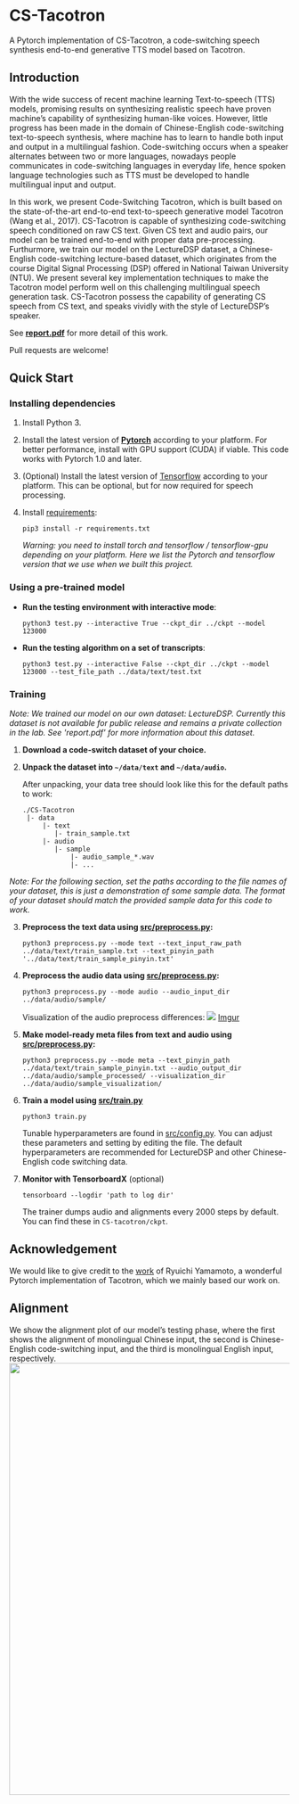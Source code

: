 # CS-Tacotron
A Pytorch implementation of CS-Tacotron, a code-switching speech synthesis end-to-end generative TTS model based on Tacotron.  

## Introduction
With the wide success of recent machine learning Text-to-speech (TTS) models, promising results on synthesizing realistic speech have proven machine’s capability of synthesizing human-like voices. However, little progress has been made in the domain of Chinese-English code-switching text-to-speech synthesis, where machine has to learn to handle both input and output in a multilingual fashion. Code-switching occurs when a speaker alternates between two or more languages, nowadays people communicates in code-switching languages in everyday life, hence spoken language technologies such as TTS must be developed to handle multilingual input and output.

In this work, we present Code-Switching Tacotron, which is built based on the state-of-the-art end-to-end text-to-speech generative model Tacotron (Wang et al., 2017). CS-Tacotron is capable of synthesizing code-switching speech conditioned on raw CS text. Given CS text and audio pairs, our model can be trained end-to-end with proper data pre-processing. Furthurmore, we train our model on the LectureDSP dataset, a Chinese-English code-switching lecture-based dataset, which originates from the course Digital Signal Processing (DSP) offered in National Taiwan University (NTU). We present several key implementation techniques to make the Tacotron model perform well on this challenging multilingual speech generation task. CS-Tacotron possess the capability of generating CS speech from CS text, and speaks vividly with the style of LectureDSP’s speaker.

See **[report.pdf](report.pdf)** for more detail of this work.

Pull requests are welcome!


## Quick Start

### Installing dependencies

1. Install Python 3.

2. Install the latest version of **[Pytorch](https://pytorch.org/get-started/locally/)** according to your platform. For better
	performance, install with GPU support (CUDA) if viable. This code works with Pytorch 1.0 and later.

3. (Optional) Install the latest version of [Tensorflow](https://www.tensorflow.org/) according to your platform. This can be optional, but for now required for speech processing.

4. Install [requirements](requirements.txt):
	```
	pip3 install -r requirements.txt
	```
	*Warning: you need to install torch and tensorflow / tensorflow-gpu depending on your platform. Here we list the Pytorch and tensorflow version that we use when we built this project.*


### Using a pre-trained model
* **Run the testing environment with interactive mode**:
	```
	python3 test.py --interactive True --ckpt_dir ../ckpt --model 123000
	```
* **Run the testing algorithm on a set of transcripts**:
	```
	python3 test.py --interactive False --ckpt_dir ../ckpt --model 123000 --test_file_path ../data/text/test.txt
	```


### Training

*Note: We trained our model on our own dataset: LectureDSP. Currently this dataset is not available for public release and remains a private collection in the lab. See 'report.pdf' for more information about this dataset.*

1. **Download a code-switch dataset of your choice.**

2. **Unpack the dataset into `~/data/text` and `~/data/audio`.**

	After unpacking, your data tree should look like this for the default paths to work:
	```
	./CS-Tacotron
	 |- data
		 |- text
		 	|- train_sample.txt
		 |- audio
		 	|- sample 
		 		|- audio_sample_*.wav
		 		|- ...
	```

*Note: For the following section, set the paths according to the file names of your dataset, this is just a demonstration of some sample data. The format of your dataset should match the provided sample data for this code to work.*

3. **Preprocess the text data using [src/preprocess.py](src/preprocess.py):**
	```
	python3 preprocess.py --mode text --text_input_raw_path ../data/text/train_sample.txt --text_pinyin_path '../data/text/train_sample_pinyin.txt'
	```


4. **Preprocess the audio data using [src/preprocess.py](src/preprocess.py):**
	```
	python3 preprocess.py --mode audio --audio_input_dir ../data/audio/sample/
	```
	Visualization of the audio preprocess differences:
	![](https://i.imgur.com/aqqJwtB.jpg)
	[Imgur](https://i.imgur.com/aqqJwtB.jpg)

5. **Make model-ready meta files from text and audio using [src/preprocess.py](src/preprocess.py):**
	```
	python3 preprocess.py --mode meta --text_pinyin_path ../data/text/train_sample_pinyin.txt --audio_output_dir ../data/audio/sample_processed/ --visualization_dir ../data/audio/sample_visualization/
	```

5. **Train a model using [src/train.py](src/train.py)**
	```
	python3 train.py
	```

	Tunable hyperparameters are found in [src/config.py](src/config.py). You can adjust these parameters and setting by editing the file.
	The default hyperparameters are recommended for LectureDSP and other Chinese-English code switching data.


6. **Monitor with TensorboardX** (optional)
	```
	tensorboard --logdir 'path to log dir'
	```

	The trainer dumps audio and alignments every 2000 steps by default. You can find these in `CS-tacotron/ckpt`.


## Acknowledgement
We would like to give credit to the [work](https://github.com/r9y9/tacotron_pytorch) of Ryuichi Yamamoto, a wonderful Pytorch implementation of Tacotron, which we mainly based our work on.

## Alignment
We show the alignment plot of our model’s testing phase, where the first shows the alignment of monolingual Chinese input, the second is Chinese-English code-switching input, and the third is monolingual English input, respectively.
<img src="https://github.com/andi611/CS-Tacotron/blob/master/image/alignment_2.png" width="645" height="775">
